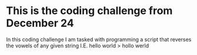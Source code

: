 # This is the coding challenge from December 24

In this coding challenge I am tasked with programming a script that reverses the vowels of any given string I.E. hello world > hollo werld